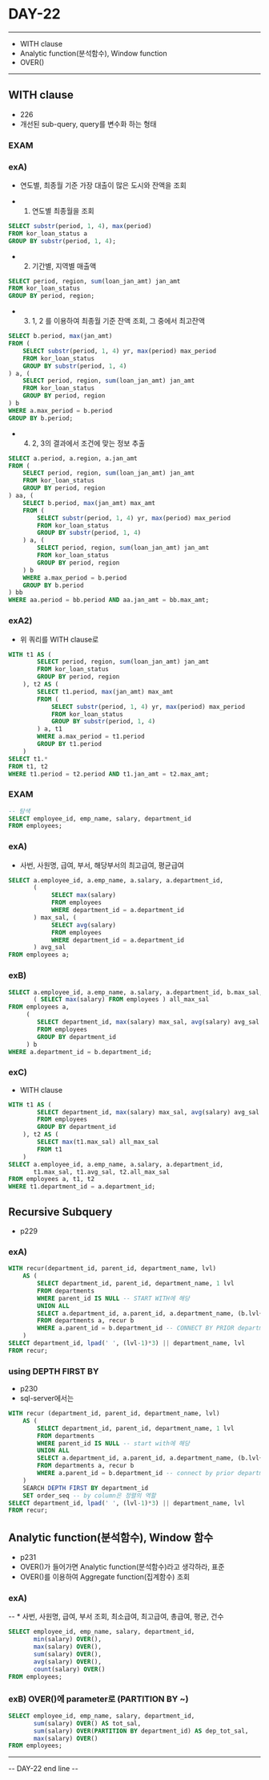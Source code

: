DAY-22
======
- - -

* WITH clause
* Analytic function(분석함수), Window function
* OVER()
- - -

## WITH clause
* 226
* 개선된 sub-query, query를 변수화 하는 형태

### EXAM
### exA)
* 연도별, 최종월 기준 가장 대출이 많은 도시와 잔액을 조회

* 1) 연도별 최종월을 조회
```sql
SELECT substr(period, 1, 4), max(period)
FROM kor_loan_status a
GROUP BY substr(period, 1, 4);
```

* 2) 기간별, 지역별 매출액
```sql
SELECT period, region, sum(loan_jan_amt) jan_amt
FROM kor_loan_status
GROUP BY period, region;
```

*  3) 1, 2 를 이용하여 최종월 기준 잔액 조회, 그 중에서 최고잔액
```sql
SELECT b.period, max(jan_amt)
FROM (
    SELECT substr(period, 1, 4) yr, max(period) max_period
    FROM kor_loan_status
    GROUP BY substr(period, 1, 4)
) a, (
    SELECT period, region, sum(loan_jan_amt) jan_amt
    FROM kor_loan_status
    GROUP BY period, region
) b
WHERE a.max_period = b.period
GROUP BY b.period;
```

* 4) 2, 3의 결과에서 조건에 맞는 정보 추출
```sql
SELECT a.period, a.region, a.jan_amt
FROM (
    SELECT period, region, sum(loan_jan_amt) jan_amt
    FROM kor_loan_status
    GROUP BY period, region
) aa, (
    SELECT b.period, max(jan_amt) max_amt
    FROM (
		SELECT substr(period, 1, 4) yr, max(period) max_period
        FROM kor_loan_status
        GROUP BY substr(period, 1, 4)
    ) a, (
        SELECT period, region, sum(loan_jan_amt) jan_amt
        FROM kor_loan_status
        GROUP BY period, region
    ) b
    WHERE a.max_period = b.period
    GROUP BY b.period
) bb
WHERE aa.period = bb.period AND aa.jan_amt = bb.max_amt;
```

### exA2)
* 위 쿼리를 WITH clause로
```sql
WITH t1 AS (
    	SELECT period, region, sum(loan_jan_amt) jan_amt
    	FROM kor_loan_status
    	GROUP BY period, region
	), t2 AS (
    	SELECT t1.period, max(jan_amt) max_amt
    	FROM (
        	SELECT substr(period, 1, 4) yr, max(period) max_period
        	FROM kor_loan_status
        	GROUP BY substr(period, 1, 4)
    	) a, t1
    	WHERE a.max_period = t1.period
    	GROUP BY t1.period
	)
SELECT t1.*
FROM t1, t2
WHERE t1.period = t2.period AND t1.jan_amt = t2.max_amt;
```
        
### EXAM
```sql
-- 탐색
SELECT employee_id, emp_name, salary, department_id
FROM employees;
```

### exA)
* 사번, 사원명, 급여, 부서, 해당부서의 최고급여, 평균급여
```sql
SELECT a.employee_id, a.emp_name, a.salary, a.department_id,
	   (
	   		SELECT max(salary)
    		FROM employees
			WHERE department_id = a.department_id
	   ) max_sal, (
	   		SELECT avg(salary)
    		FROM employees
    		WHERE department_id = a.department_id
	   ) avg_sal
FROM employees a;
```

### exB)
```sql
SELECT a.employee_id, a.emp_name, a.salary, a.department_id, b.max_sal, b.avg_sal,
	   ( SELECT max(salary) FROM employees ) all_max_sal
FROM employees a,
	 (
   		SELECT department_id, max(salary) max_sal, avg(salary) avg_sal
    	FROM employees
		GROUP BY department_id
 	 ) b
WHERE a.department_id = b.department_id;
```


### exC)
* WITH clause
```sql
WITH t1 AS (
    	SELECT department_id, max(salary) max_sal, avg(salary) avg_sal
   		FROM employees
    	GROUP BY department_id
	), t2 AS (
    	SELECT max(t1.max_sal) all_max_sal
    	FROM t1
	)
SELECT a.employee_id, a.emp_name, a.salary, a.department_id,
	   t1.max_sal, t1.avg_sal, t2.all_max_sal
FROM employees a, t1, t2
WHERE t1.department_id = a.department_id;
```
  
  
## Recursive Subquery
* p229

### exA)
```sql
WITH recur(department_id, parent_id, department_name, lvl)
	AS (
    	SELECT department_id, parent_id, department_name, 1 lvl
    	FROM departments
    	WHERE parent_id IS NULL -- START WITH에 해당
    	UNION ALL
    	SELECT a.department_id, a.parent_id, a.department_name, (b.lvl+1) lvl
    	FROM departments a, recur b
    	WHERE a.parent_id = b.department_id -- CONNECT BY PRIOR department_id = parent_id
	)
SELECT department_id, lpad(' ', (lvl-1)*3) || department_name, lvl
FROM recur;
```

### using DEPTH FIRST BY
* p230
* sql-server에서는
```sql
WITH recur (department_id, parent_id, department_name, lvl)
	AS (
    	SELECT department_id, parent_id, department_name, 1 lvl
    	FROM departments
    	WHERE parent_id IS NULL -- start with에 해당
    	UNION ALL
    	SELECT a.department_id, a.parent_id, a.department_name, (b.lvl+1) lvl
    	FROM departments a, recur b
    	WHERE a.parent_id = b.department_id -- connect by prior department_id = parent_id
	)
    SEARCH DEPTH FIRST BY department_id
	SET order_seq -- by column은 정렬의 역할
SELECT department_id, lpad(' ', (lvl-1)*3) || department_name, lvl
FROM recur;
```


## Analytic function(분석함수), Window 함수
* p231
* OVER()가 들어가면 Analytic function(분석함수)라고 생각하라, 표준
* OVER()를 이용하여 Aggregate function(집계함수) 조회

### exA)
-- * 사번, 사원명, 급여, 부서 조회, 최소급여, 최고급여, 총급여, 평균, 건수
```sql
SELECT employee_id, emp_name, salary, department_id,
       min(salary) OVER(),
	   max(salary) OVER(),
	   sum(salary) OVER(),
       avg(salary) OVER(),
	   count(salary) OVER()
FROM employees;
```

### exB) OVER()에 parameter로 (PARTITION BY ~)
```sql
SELECT employee_id, emp_name, salary, department_id,
       sum(salary) OVER() AS tot_sal,
       sum(salary) OVER(PARTITION BY department_id) AS dep_tot_sal,
	   max(salary) OVER()
FROM employees;
```


-- - - -
-- DAY-22 end line --

